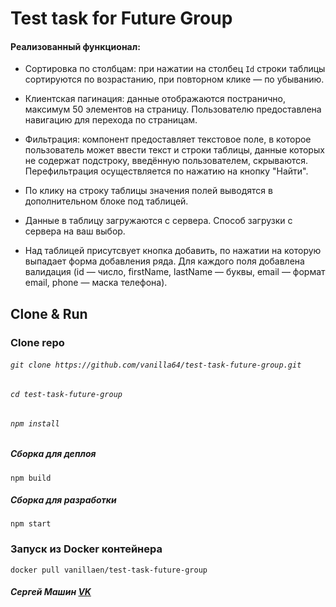 # Test task for Future Group

#### Реализованный функционал:

* Сортировка по столбцам: при нажатии на столбец `Id` 
  строки таблицы сортируются по возрастанию, 
  при повторном клике — по убыванию. 
  
* Клиентская пагинация: данные отображаются постранично, 
  максимум 50 элементов на страницу. 
  Пользователю предоставлена навигацию для перехода по страницам.
  
* Фильтрация: компонент предоставляет текстовое поле, 
  в которое пользователь может ввести текст и строки таблицы, 
  данные которых не содержат подстроку, введённую пользователем, скрываются. 
  Перефильтрация осуществляется по нажатию на кнопку "Найти".
  
* По клику на строку таблицы значения полей выводятся в дополнительном блоке под таблицей.
  
* Данные в таблицу загружаются с сервера. Способ загрузки с сервера на ваш выбор.
  
* Над таблицей присутсвует кнопка добавить, 
  по нажатии на которую выпадает форма добавления ряда. 
  Для каждого поля добавлена валидация (id — число, firstName, lastName — буквы, email — формат email, phone — маска телефона).
  
## Clone & Run

### Clone repo
###### `git clone https://github.com/vanilla64/test-task-future-group.git`
###### `cd test-task-future-group`
###### `npm install`
##### Сборка для деплоя
`npm build`
##### Сборка для разработки
`npm start`

### Запуск из Docker контейнера
`docker pull vanillaen/test-task-future-group`

##### Сергей Машин [VK](https://vk.com/vanilla64)
